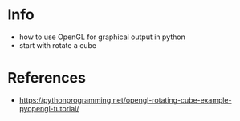 # Info
- how to use OpenGL for graphical output in python
- start with rotate a cube

# References
- https://pythonprogramming.net/opengl-rotating-cube-example-pyopengl-tutorial/
